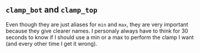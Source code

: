 ## `clamp_bot` and `clamp_top`

Even though they are just aliases for `min` and `max`, they are very important because they give clearer names. I personaly always have to think for 30 seconds to know if I should use a min or a max to perform the clamp I want (and every other time I get it wrong).